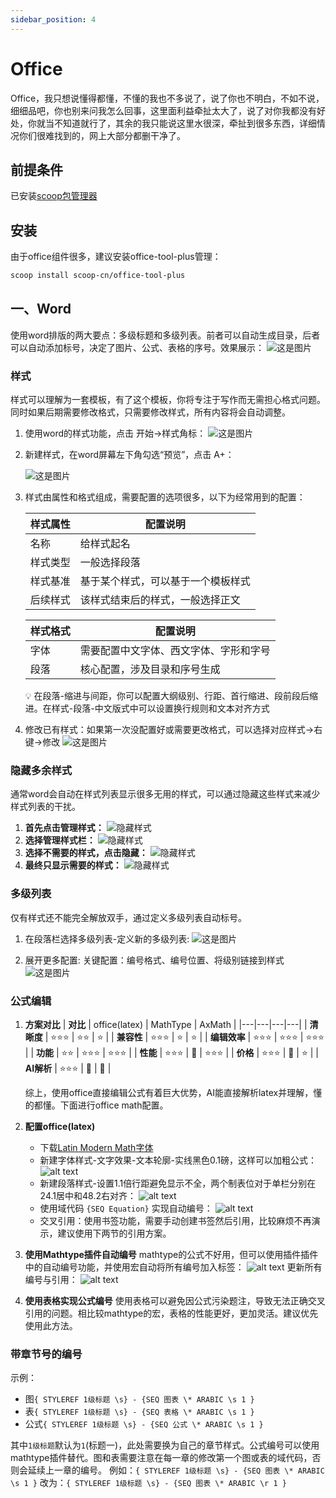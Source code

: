 ```yaml
---
sidebar_position: 4
---
```


# Office
Office，我只想说懂得都懂，不懂的我也不多说了，说了你也不明白，不如不说，细细品吧，你也别来问我怎么回事，这里面利益牵扯太大了，说了对你我都没有好处，你就当不知道就行了，其余的我只能说这里水很深，牵扯到很多东西，详细情况你们很难找到的，网上大部分都删干净了。

## 前提条件
已安装[scoop包管理器](./包管理器.md)

## 安装
由于office组件很多，建议安装office-tool-plus管理：
```sh title="PowerShell"
scoop install scoop-cn/office-tool-plus
```

## 一、Word
使用word排版的两大要点：多级标题和多级列表。前者可以自动生成目录，后者可以自动添加标号，决定了图片、公式、表格的序号。效果展示：
![这是图片](./img/效果展示.gif "多级列表")

### 样式 
样式可以理解为一套模板，有了这个模板，你将专注于写作而无需担心格式问题。同时如果后期需要修改格式，只需要修改样式，所有内容将会自动调整。
1. 使用word的样式功能，点击 开始→样式角标：
    ![这是图片](./img/样式.png "样式")

2. 新建样式，在word屏幕左下角勾选“预览”，点击 A+：

    ![这是图片](./img/新建样式.png "新建样式")

3. 样式由属性和格式组成，需要配置的选项很多，以下为经常用到的配置：

    |样式属性|配置说明|
    |---|---|
    | 名称 |  给样式起名 |
    | 样式类型 | 一般选择段落 |
    | 样式基准 |  基于某个样式，可以基于一个模板样式 |
    | 后续样式 | 该样式结束后的样式，一般选择正文 |

    |样式格式|配置说明|
    |---|---|
    | 字体 |  需要配置中文字体、西文字体、字形和字号 |
    | 段落 | 核心配置，涉及目录和序号生成 |

    💡 在段落-缩进与间距，你可以配置大纲级别、行距、首行缩进、段前段后缩进。在样式-段落-中文版式中可以设置换行规则和文本对齐方式

4. 修改已有样式：如果第一次没配置好或需要更改格式，可以选择对应样式→右键→修改
    ![这是图片](./img/修改样式.png "修改样式")

### 隐藏多余样式
通常word会自动在样式列表显示很多无用的样式，可以通过隐藏这些样式来减少样式列表的干扰。
1. **首先点击管理样式：**
![隐藏样式](./img/隐藏样式-1.png)
2. **选择管理样式栏：**
![隐藏样式](./img/隐藏样式-2.png)
3. **选择不需要的样式，点击隐藏：**
![隐藏样式](./img/隐藏样式-3.png)
4. **最终只显示需要的样式：**
![隐藏样式](./img/隐藏样式.png)
### 多级列表
仅有样式还不能完全解放双手，通过定义多级列表自动标号。
1. 在段落栏选择多级列表-定义新的多级列表:
    ![这是图片](./img/多级列表.png "修改样式")

2. 展开更多配置:
    关键配置：编号格式、编号位置、将级别链接到样式
    ![这是图片](./img/多级列表配置.png "修改样式")

### 公式编辑
1. **方案对比**
    | **对比** | office(latex)  | MathType | AxMath  |
    |---|---|---|---|
    | **清晰度** | ⭐⭐⭐ |  ⭐⭐ |  ⭐ |
    | **兼容性** | ⭐⭐⭐ |  ⭐ |  ⭐ |
    | **编辑效率** | ⭐⭐⭐ |  ⭐⭐⭐ |  ⭐⭐⭐ |
    | **功能** | ⭐⭐ |  ⭐⭐⭐ |  ⭐⭐⭐ |
    | **性能** | ⭐⭐⭐ |  🥵 |  ⭐⭐⭐ |
    | **价格** | ⭐⭐⭐ |  🥵 |  ⭐ |
    | **AI解析** | ⭐⭐⭐ |  🥵 |  🥵 |
    
    综上，使用office直接编辑公式有着巨大优势，AI能直接解析latex并理解，懂的都懂。下面进行office math配置。
2. **配置office(latex)**
    - 下载[Latin Modern Math字体](https://www.gust.org.pl/projects/e-foundry/lm-math/download)
    - 新建字体样式-文字效果-文本轮廓-实线黑色0.1磅，这样可以加粗公式：
    ![alt text](./img/公式.png)
    - 新建段落样式-设置1.1倍行距避免显示不全，两个制表位对于单栏分别在24.1居中和48.2右对齐：
    ![alt text](./img/公式-1.png)
    - 使用域代码 `{SEQ Equation}` 实现自动编号：
    ![alt text](./img/公式.gif)
    - 交叉引用：使用书签功能，需要手动创建书签然后引用，比较麻烦不再演示，建议使用下两节的引用方案。

3. **使用Mathtype插件自动编号**
mathtype的公式不好用，但可以使用插件插件中的自动编号功能，并使用宏自动将所有编号加入标签：
![alt text](./img/公式-2.png)
更新所有编号与引用：
![alt text](./img/公式-3.png)
<!-- ![alt text](image.png) -->

4. **使用表格实现公式编号**
使用表格可以避免因公式污染题注，导致无法正确交叉引用的问题。相比较mathtype的宏，表格的性能更好，更加灵活。建议优先使用此方法。

### 带章节号的编号
示例：
- 图`{ STYLEREF 1级标题 \s} - {SEQ 图表 \* ARABIC \s 1 }`
- 表`{ STYLEREF 1级标题 \s} - {SEQ 表格 \* ARABIC \s 1 }`
- 公式`{ STYLEREF 1级标题 \s} - {SEQ 公式 \* ARABIC \s 1 }`

其中`1级标题`默认为`1`(标题一)，此处需要换为自己的章节样式。公式编号可以使用mathtype插件替代。图和表需要注意在每一章的修改第一个图或表的域代码，否则会延续上一章的编号。
例如：`{ STYLEREF 1级标题 \s} - {SEQ 图表 \* ARABIC \s 1 }`
改为：`{ STYLEREF 1级标题 \s} - {SEQ 图表 \* ARABIC \r 1 }`
